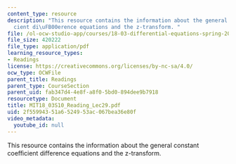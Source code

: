 ```yaml
---
content_type: resource
description: "This resource contains the information about the general constant coe\uFB03\
  cient di\uFB00erence equations and the z-transform. "
file: /ol-ocw-studio-app/courses/18-03-differential-equations-spring-2010/2f55994351a6524953ac067bea36e80f_MIT18_03S10_Reading_Lec29.pdf
file_size: 420222
file_type: application/pdf
learning_resource_types:
- Readings
license: https://creativecommons.org/licenses/by-nc-sa/4.0/
ocw_type: OCWFile
parent_title: Readings
parent_type: CourseSection
parent_uid: fab347d4-4e8f-a8f0-5bd0-894dee9b7918
resourcetype: Document
title: MIT18_03S10_Reading_Lec29.pdf
uid: 2f559943-51a6-5249-53ac-067bea36e80f
video_metadata:
  youtube_id: null
---
```

This resource contains the information about the general constant coeﬃcient diﬀerence equations and the z-transform. 